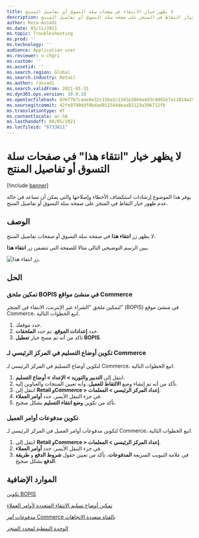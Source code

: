 ```yaml
---
title: لا يظهر خيار الانتقاء في صفحات سلة التسوق أو تفاصيل المنتج
description: يوفر هذا الموضوع إرشادات استكشاف الأخطاء وإصلاحها والتي يمكن أن تساعد في حالة عدم ظهور خيار التقاط في المتجر على صفحة سلة التسوق أو تفاصيل المنتج.
author: Reza-Assadi
ms.date: 03/11/2021
ms.topic: Troubleshooting
ms.prod: ''
ms.technology: ''
audience: Application user
ms.reviewer: v-chgri
ms.custom: ''
ms.assetid: ''
ms.search.region: Global
ms.search.industry: Retail
ms.author: rassadi
ms.search.validFrom: 2021-01-31
ms.dyn365.ops.version: 10.0.18
ms.openlocfilehash: 836f767caae8e32c156a1c13d1e2864a4d3cdd92e7a11814a2585c9e907575dd
ms.sourcegitcommit: 42fe9790ddf0bdad911544deaa82123a396712fb
ms.translationtype: HT
ms.contentlocale: ar-SA
ms.lasthandoff: 08/05/2021
ms.locfileid: "6733811"
---
```

# <a name="pick-this-up-option-doesnt-appear-on-cart-or-product-details-pages"></a>لا يظهر خيار "انتقاء هذا" في صفحات سلة التسوق أو تفاصيل المنتج

[!include [banner](../../includes/banner.md)]

يوفر هذا الموضوع إرشادات استكشاف الأخطاء وإصلاحها والتي يمكن أن تساعد في حالة عدم ظهور خيار التقاط في المتجر على صفحة سلة التسوق أو تفاصيل المنتج.

## <a name="description"></a>الوصف

لا يظهر زر **انتقاء هذا** في صفحة سلة التسوق أو صفحات تفاصيل المنتج.

يبين الرسم التوضيحي التالي مثالا للصفحة التي تتضمن زر **انتقاء هذا**.

![زر انتقاء هذا.](media/pickup-button-missing.jpg)

## <a name="resolution"></a>الحل

### <a name="enable-the-bopis-extension-in-commerce-site-builder"></a>تمكين ملحق BOPIS في منشئ مواقع Commerce

لتمكين ملحق "الشراء عبر الإنترنت، الانتقاء في المتجر" (BOPIS) في منشئ موقع Commerce، اتبع الخطوات التالية.

1. حدد موقعك.
1. حدد **إعدادات الموقع**، ثم حدد **الملحقات**.
1. تاكد من أنه تم مسح خيار **تعطيل BOPIS**.

### <a name="configure-modes-of-delivery-in-commerce-headquarters"></a>تكوين أوضاع التسليم في المركز الرئيسي لـ Commerce

لتكوين أوضاع التسليم في المركز الرئيسي لـ Commerce، اتبع الخطوات التالية.

1. انتقل إلى **‏‫التدبير والتوريد‬ \> الإعداد \> أوضاع التسليم**.
1. تأكد من أنه تم إنشاء وضع **الالتقاط للعميل**، وأنه تعيين المنتجات والعناوين إليه.
1. انتقل إلى **Retail وCommerce \> إعداد المركز الرئيسي \> المعلمات**.
1. في جزء التنقل الأيسر، حدد **أوامر العملاء**.
1. تأكد من تكوين **وضع انتقاء التسليم** بشكل صحيح.

### <a name="configure-customer-orders-payments"></a>تكوين مدفوعات أوامر العميل

لتكوين مدفوعات أوامر العميل في المركز الرئيسي لـ Commerce، اتبع الخطوات التالية.

1. انتقل إلى **Retail وCommerce \> إعداد المركز الرئيسي \> المعلمات**.
1. في جزء التنقل الأيسر، حدد **أوامر العملاء**.
1. في علامة التبويب السريعة **المدفوعات**، تأكد من تعيين حقول **شروط الدفع** و **طريقة الدفع** بشكل صحيح.

## <a name="additional-resources"></a>الموارد الإضافية

[تكوين BOPIS](../cpe-bopis.md)

[تمكين أوضاع تسليم الانتقاء المتعددة لأوامر العملاء](../multiple-pickup-modes.md)

[مدفوعات أمر Commerce بالقناة متعددة الاتجاهات](../dev-itpro/commerce-payments.md)

[الوحدة النمطية لمحدد المتجر](../store-selector.md)
